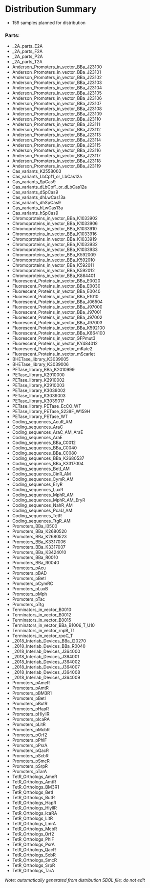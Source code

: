 # Distribution Summary

- 159 samples planned for distribution

### Parts:

- _2A_parts_E2A
- _2A_parts_F2A
- _2A_parts_P2A
- _2A_parts_T2A
- Anderson_Promoters_in_vector_BBa_J23100
- Anderson_Promoters_in_vector_BBa_J23101
- Anderson_Promoters_in_vector_BBa_J23102
- Anderson_Promoters_in_vector_BBa_J23103
- Anderson_Promoters_in_vector_BBa_J23104
- Anderson_Promoters_in_vector_BBa_J23105
- Anderson_Promoters_in_vector_BBa_J23106
- Anderson_Promoters_in_vector_BBa_J23107
- Anderson_Promoters_in_vector_BBa_J23108
- Anderson_Promoters_in_vector_BBa_J23109
- Anderson_Promoters_in_vector_BBa_J23110
- Anderson_Promoters_in_vector_BBa_J23111
- Anderson_Promoters_in_vector_BBa_J23112
- Anderson_Promoters_in_vector_BBa_J23113
- Anderson_Promoters_in_vector_BBa_J23114
- Anderson_Promoters_in_vector_BBa_J23115
- Anderson_Promoters_in_vector_BBa_J23116
- Anderson_Promoters_in_vector_BBa_J23117
- Anderson_Promoters_in_vector_BBa_J23118
- Anderson_Promoters_in_vector_BBa_J23119
- Cas_variants_K2558003
- Cas_variants_LbCpf1_or_LbCas12a
- Cas_variants_SpCas9
- Cas_variants_dLbCpf1_or_dLbCas12a
- Cas_variants_dSpCas9
- Cas_variants_dhLwCas13a
- Cas_variants_dhSpCas9
- Cas_variants_hLwCas13a
- Cas_variants_hSpCas9
- Chromoproteins_in_vector_BBa_K1033902
- Chromoproteins_in_vector_BBa_K1033906
- Chromoproteins_in_vector_BBa_K1033910
- Chromoproteins_in_vector_BBa_K1033916
- Chromoproteins_in_vector_BBa_K1033919
- Chromoproteins_in_vector_BBa_K1033932
- Chromoproteins_in_vector_BBa_K1033933
- Chromoproteins_in_vector_BBa_K592009
- Chromoproteins_in_vector_BBa_K592010
- Chromoproteins_in_vector_BBa_K592011
- Chromoproteins_in_vector_BBa_K592012
- Chromoproteins_in_vector_BBa_K864401
- Fluorescent_Proteins_in_vector_BBa_E0020
- Fluorescent_Proteins_in_vector_BBa_E0030
- Fluorescent_Proteins_in_vector_BBa_E0040
- Fluorescent_Proteins_in_vector_BBa_E1010
- Fluorescent_Proteins_in_vector_BBa_J06504
- Fluorescent_Proteins_in_vector_BBa_J97000
- Fluorescent_Proteins_in_vector_BBa_J97001
- Fluorescent_Proteins_in_vector_BBa_J97002
- Fluorescent_Proteins_in_vector_BBa_J97003
- Fluorescent_Proteins_in_vector_BBa_K592100
- Fluorescent_Proteins_in_vector_BBa_K864100
- Fluorescent_Proteins_in_vector_GFPmut3
- Fluorescent_Proteins_in_vector_KY484012
- Fluorescent_Proteins_in_vector_mKate2
- Fluorescent_Proteins_in_vector_mScarlet
- BHETase_library_K3039005
- BHETase_library_K3039006
- PETase_library_BBa_K2010999
- PETase_library_K2910000
- PETase_library_K2910002
- PETase_library_K2910003
- PETase_library_K3039002
- PETase_library_K3039003
- PETase_library_K3039017
- PETase_library_PETase_EcCO_WT
- PETase_library_PETase_S238F_W159H
- PETase_library_PETase_WT
- Coding_sequences_AcuR_AM
- Coding_sequences_AraC
- Coding_sequences_AraC_AM_AraE
- Coding_sequences_AraE
- Coding_sequences_BBa_C0012
- Coding_sequences_BBa_C0040
- Coding_sequences_BBa_C0080
- Coding_sequences_BBa_K2680537
- Coding_sequences_BBa_K3317004
- Coding_sequences_BetI_AM
- Coding_sequences_CinR_AM
- Coding_sequences_CymR_AM
- Coding_sequences_EryR
- Coding_sequences_LuxR
- Coding_sequences_MphR_AM
- Coding_sequences_MphR_AM_EryR
- Coding_sequences_NahR_AM
- Coding_sequences_PcaU_AM
- Coding_sequences_TetR
- Coding_sequences_TtgR_AM
- Promoters_BBa_I0500
- Promoters_BBa_K2680520
- Promoters_BBa_K2680523
- Promoters_BBa_K3317006
- Promoters_BBa_K3317007
- Promoters_BBa_K3424010
- Promoters_BBa_R0010
- Promoters_BBa_R0040
- Promoters_pAcu
- Promoters_pBAD
- Promoters_pBetI
- Promoters_pCymRC
- Promoters_pLuxB
- Promoters_pMph
- Promoters_pTac
- Promoters_pTtg
- Terminators_in_vector_B0010
- Terminators_in_vector_B0012
- Terminators_in_vector_B0015
- Terminators_in_vector_BBa_B1006_T_U10
- Terminators_in_vector_rnpB_T1
- Terminators_in_vector_rpoC_T
- _2018_Interlab_Devices_BBa_I20270
- _2018_Interlab_Devices_BBa_R0040
- _2018_Interlab_Devices_J364000
- _2018_Interlab_Devices_J364001
- _2018_Interlab_Devices_J364002
- _2018_Interlab_Devices_J364007
- _2018_Interlab_Devices_J364008
- _2018_Interlab_Devices_J364009
- Promoters_pAmeR
- Promoters_pAmtR
- Promoters_pBM3R1
- Promoters_pBetI
- Promoters_pButR
- Promoters_pHapR
- Promoters_pHlyllR
- Promoters_pIcaRA
- Promoters_pLitR
- Promoters_pMcbR
- Promoters_pOrf2
- Promoters_pPhlF
- Promoters_pPsrA
- Promoters_pQacR
- Promoters_pScbR
- Promoters_pSmcR
- Promoters_pSrpR
- Promoters_pTarA
- TetR_Orthologs_AmeR
- TetR_Orthologs_AmtR
- TetR_Orthologs_BM3R1
- TetR_Orthologs_BetI
- TetR_Orthologs_ButR
- TetR_Orthologs_HapR
- TetR_Orthologs_HlyllR
- TetR_Orthologs_IcaRA
- TetR_Orthologs_LitR
- TetR_Orthologs_LmrA
- TetR_Orthologs_McbR
- TetR_Orthologs_Orf2
- TetR_Orthologs_PhlF
- TetR_Orthologs_PsrA
- TetR_Orthologs_QacR
- TetR_Orthologs_ScbR
- TetR_Orthologs_SmcR
- TetR_Orthologs_SrpR
- TetR_Orthologs_TarA

_Note: automatically generated from distribution SBOL file; do not edit_
